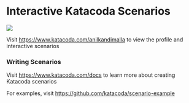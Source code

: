 # Interactive Katacoda Scenarios

[![](http://shields.katacoda.com/katacoda/anilkandimalla/count.svg)](https://www.katacoda.com/anilkandimalla "Get your profile on Katacoda.com")

Visit https://www.katacoda.com/anilkandimalla to view the profile and interactive scenarios

### Writing Scenarios
Visit https://www.katacoda.com/docs to learn more about creating Katacoda scenarios

For examples, visit https://github.com/katacoda/scenario-example
